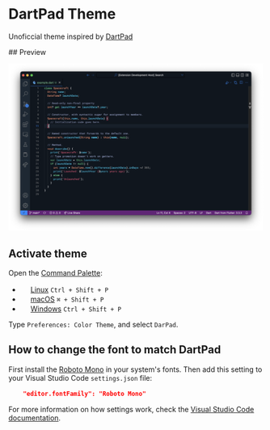 # DartPad Theme

Unoficcial theme inspired by [DartPad](https://www.dartpad.dev/)

## Preview

![Dark theme preview](images/preview-dark.png)

## Activate theme

Open the [Command Palette](https://code.visualstudio.com/api/ux-guidelines/command-palette):

  - <img src="https://www.kernel.org/theme/images/logos/favicon.png" width=16 height=16/> <a href="https://code.visualstudio.com/shortcuts/keyboard-shortcuts-linux.pdf">Linux</a> `Ctrl + Shift + P`
  - <img src="https://developer.apple.com/favicon.ico" width=16 height=16/> <a href="https://code.visualstudio.com/shortcuts/keyboard-shortcuts-macos.pdf">macOS</a> `⌘ + Shift + P`
  - <img src="https://www.microsoft.com/favicon.ico" width=16 height=16/> <a href="https://code.visualstudio.com/shortcuts/keyboard-shortcuts-windows.pdf">Windows</a> `Ctrl + Shift + P`

Type `Preferences: Color Theme`, and select `DarPad`.

## How to change the font to match DartPad

First install the [Roboto Mono](https://fonts.google.com/specimen/Roboto+Mono) in your system's fonts. Then add this setting to your Visual Studio Code `settings.json` file:

```json
    "editor.fontFamily": "Roboto Mono"
```

For more information on how settings work, check the [Visual Studio Code documentation](https://code.visualstudio.com/docs/getstarted/settings).